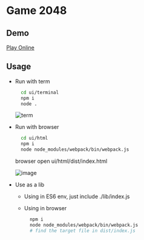 # Game 2048

## Demo

[Play Online](https://vincentngthu.github.io/Game2048/)

## Usage

* Run with term

  ```bash
    cd ui/terminal
    npm i
    node .
  ```
  
  ![term](https://user-images.githubusercontent.com/6469269/29011653-62aa881c-7b67-11e7-84f4-04de6f551888.png)


* Run with browser

  ```bash
    cd ui/html
    npm i
    node node_modules/webpack/bin/webpack.js
  ```
  browser open ui/html/dist/index.html

  ![image](https://user-images.githubusercontent.com/6469269/29011700-ba2179d4-7b67-11e7-8849-b644bcb8dd45.png)


* Use as a lib

  * Using in ES6 env, just include ./lib/index.js
  * Using in browser

    ```bash
      npm i
      node node_modules/webpack/bin/webpack.js
      # find the target file in dist/index.js
    ```
